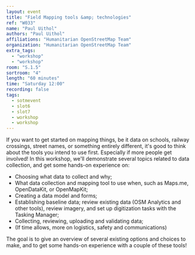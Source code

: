 ```yaml
---
layout: event
title: "Field Mapping tools &amp; technologies"
ref: "W033"
name: "Paul Uithol"
authors: "Paul Uithol"
affiliations: "Humanitarian OpenStreetMap Team"
organization: "Humanitarian OpenStreetMap Team"
extra_tags:
  - "workshop"
  - "workshop"
room: "S.1.5"
sortroom: "4"
length: "60 minutes"
time: "Saturday 12:00"
recording: false
tags:
  - sotmevent
  - slot6
  - slot7
  - workshop
  - workshop
---
```

If you want to get started on mapping things, be it data on schools, railway crossings, street names, or something entirely different, it&#39;s good to think about the tools you intend to use first. Especially if more people get involved! In this workshop, we&#39;ll demonstrate several topics related to data collection, and get some hands-on experience on:

- Choosing what data to collect and why;
- What data collection and mapping tool to use when, such as Maps.me, OpenDataKit, or OpenMapKit;
- Creating a data model and forms;
- Establishing baseline data; review existing data (OSM Analytics and other tools), review imagery, and set up digitization tasks with the Tasking Manager;
- Collecting, reviewing, uploading and validating data;
- (If time allows, more on logistics, safety and communications)

The goal is to give an overview of several existing options and choices to make, and to get some hands-on experience with a couple of these tools!